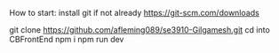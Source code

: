 How to start:
install git if not already
https://git-scm.com/downloads

git clone https://github.com/afleming089/se3910-Gilgamesh.git
cd into CBFrontEnd
npm i
npm run dev
